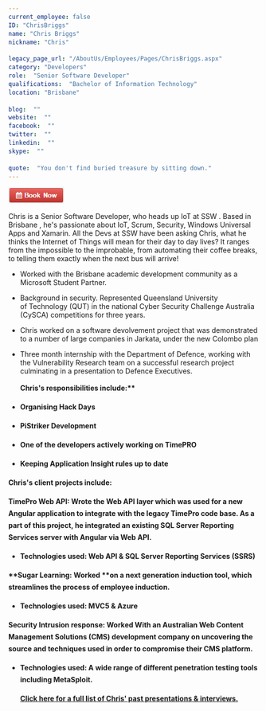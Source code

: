 ```yaml
---
current_employee: false
ID: "ChrisBriggs"
name: "Chris Briggs"
nickname: "Chris"

legacy_page_url: "/AboutUs/Employees/Pages/ChrisBriggs.aspx"
category: "Developers"
role:  "Senior Software Developer"
qualifications:  "Bachelor of Information Technology"
location: "Brisbane"

blog:  ""
website:  ""
facebook:  ""
twitter:  ""
linkedin:  ""
skype:  ""

quote:  "You don't find buried treasure by sitting down."
---
```


 [![BookNow.png](./Images/Bio/BookNow.png)](http://veethere.com/With/ChrisBriggs) 


Chris is a Senior Software Developer, who heads up IoT at SSW . Based in Brisbane , he's passionate about IoT, Scrum, Security, Windows Universal Apps and Xamarin. All the Devs at SSW have been asking Chris, what he thinks the Internet of Things will mean for their day to day lives? It ranges from the impossible to the improbable, from automating their coffee breaks, to telling them exactly when the next bus will arrive!

*   Worked with the Brisbane academic development community as a Microsoft Student Partner.
*   Background in security. Represented Queensland University of Technology (QUT) in the national Cyber Security Challenge Australia (CySCA) competitions for three years.
*   Chris worked on a software devolvement project that was demonstrated to a number of large companies in Jarkata, under the new Colombo plan
*   Three month internship with the Department of Defence, working with the Vulnerability Research team on a successful research project culminating in a presentation to Defence Executives. 

      <strong style="line-height:24px;">Chris's responsibilities include:**  

*   Organising Hack Days
*   PiStriker Development
*   One of the developers actively working on TimePRO
*   Keeping Application Insight rules up to date  

 **Chris's client projects include:**

 **TimePro Web API:** Wrote the Web API layer which was used for a new Angular application to integrate with the legacy TimePro code base. As a part of this project, he integrated an existing SQL Server Reporting Services server with Angular via Web API.

*   Technologies used: Web API & SQL Server Reporting Services (SSRS)

 **Sugar Learning: **Worked** **on a next generation induction tool, which streamlines the process of employee induction.

*   Technologies used: MVC5 & Azure

 **Security Intrusion response:** Worked With an Australian Web Content Management Solutions (CMS) development company on uncovering the source and techniques used in order to compromise their CMS platform.

*   Technologies used: A wide range of different penetration testing tools including MetaSploit. 

      [Click here for a full list of Chris' past presentations & interviews.](http://blog.chrisbriggsy.com/about/)</strong>